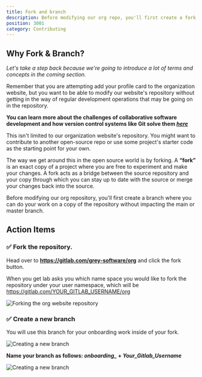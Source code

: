```yaml
---
title: Fork and branch
description: Before modifying our org repo, you'll first create a fork where you can do your work on a copy of the repository without impacting the main repo.
position: 3001
category: Contributing
---
```


## Why Fork & Branch?

_Let's take a step back because we're going to introduce a lot of terms and concepts in the coming section._

Remember that you are attempting add your profile card to the organization website, but you want to be able to modify our website's repository without getting in the way of regular development operations that may be going on in the repository.

**You can learn more about the challenges of collaborative software development and how version control systems like Git solve them [_here_](https://learn.grey.software/collaborative-software-development)**

This isn't limited to our organization website's repository. You might want to contribute to another open-source repo or use some project's starter code as the starting point for your own.

The way we get around this in the open source world is by forking. A **“fork”** is an exact copy of a project where you are free to experiment and make your changes. A fork acts as a bridge between the source repository and your copy through which you can stay up to date with the source or merge your changes back into the source.

Before modifying our org repository, you'll first create a branch where you can do your work on a copy of the repository without impacting the main or master branch.

## Action Items

### ✅ Fork the repository.

Head over to **https://gitlab.com/grey-software/org** and click the fork button.

When you get lab asks you which name space you would like to fork the repository under your user namespace, which will be https://gitlab.com/YOUR_GITLAB_USERNAME/org

![Forking the org website repository](/forking.png)

### ✅ Create a new branch

You will use this branch for your onboarding work inside of your fork.

![Creating a new branch](/creating-your-branch.png)

**Name your branch as follows: _onboarding\__ + _Your_Gitlab_Username_**

![Creating a new branch](/naming-your-branch.png)

